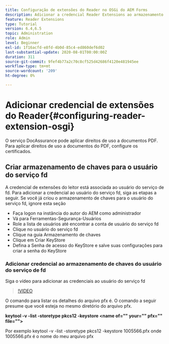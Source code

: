 ```yaml
---
title: Configuração de extensões do Reader no OSGi do AEM Forms
description: Adicionar a credencial Reader Extensions ao armazenamento de confiança no OSGi do AEM Forms
feature: Reader Extensions
type: Tutorial
version: 6.4,6.5
topic: Administration
role: Admin
level: Beginner
exl-id: 1f16acfd-e8fd-4b0d-85c4-ed860def6d02
last-substantial-update: 2020-08-01T00:00:00Z
duration: 311
source-git-commit: 9fef4b77a2c70c8cf525d42686f4120e481945ee
workflow-type: tm+mt
source-wordcount: '209'
ht-degree: 0%

---
```


# Adicionar credencial de extensões do Reader{#configuring-reader-extension-osgi}

O serviço DocAssurance pode aplicar direitos de uso a documentos PDF. Para aplicar direitos de uso a documentos do PDF, configure os certificados.

## Criar armazenamento de chaves para o usuário do serviço fd

A credencial de extensões do leitor está associada ao usuário do serviço de fd. Para adicionar a credencial ao usuário do serviço fd, siga as etapas a seguir. Se você já criou o armazenamento de chaves para o usuário do serviço fd, ignore esta seção

* Faça logon na instância do autor do AEM como administrador
* Vá para Ferramentas-Segurança-Usuários
* Role a lista de usuários até encontrar a conta de usuário do serviço fd
* Clique no usuário do serviço fd
* Clique na guia Armazenamento de chaves
* Clique em Criar KeyStore
* Defina a Senha de acesso do KeyStore e salve suas configurações para criar a senha do KeyStore

### Adicionar credencial ao armazenamento de chaves do usuário do serviço de fd

Siga o vídeo para adicionar as credenciais ao usuário do serviço fd

>[!VIDEO](https://video.tv.adobe.com/v/335849?quality=12&learn=on)


O comando para listar os detalhes do arquivo pfx é. O comando a seguir presume que você esteja no mesmo diretório do arquivo pfx.

**keytool -v -list -storetype pkcs12 -keystore &lt;name of=&quot;&quot; your=&quot;&quot; pfx=&quot;&quot; file=&quot;&quot;>**

Por exemplo keytool -v -list -storetype pkcs12 -keystore 1005566.pfx onde 1005566.pfx é o nome do meu arquivo pfx
